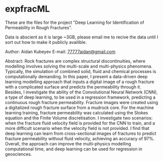 # expfracML

These are the files for the project "Deep Learning for Identification of Permeability in Rough Fractures". 

Data is abscient as it is large ~3GB, please email me to recive the data until I sort out how to make it publicly availible. 

Author: Aidan Kubeyev
E-mail: 77777aidan@gmail.com


Abstract:
Rock fractures are complex structural discontinuities, where modelling involves solving the multi-scale and multi-physics phenomena. 
Typically, the simulation of combined solid, fluid and chemical processes is computationally demanding. In this paper, I present a 
data-driven deep learning modelling approach that inputs a digital image of a rough fracture with a complicated surface and predicts
the permeability through it. Besides, I investigate the ability of the Convolutional Neural Network (CNN), a type of deep learning, 
to be used in a regression framework, predicting a continuous rough fracture permeability. Fracture images were created using a 
digitalized rough fracture surface from a mudrock core. For the machine learning training, fracture permeability was calculated using
the Stokes equation and the Finite Volume discretisation. I investigate two scenarios: when the fracture fluid velocity field is provided 
for the CNN to train, and a more difficult scenario when the velocity field is not provided. I find that deep learning can learn from 
cross-sectional images of fractures to predict fracture permeability without fluid velocity, achieving an accuracy of 97%. Overall, the 
approach can improve the multi-physics modelling computational time, and deep learning can be used for regression in geosciences. 
